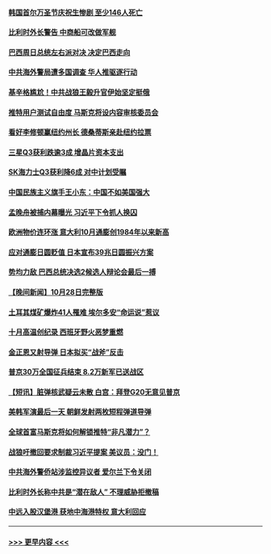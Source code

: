 #### [韩国首尔万圣节庆祝生惨剧 至少146人死亡](../pages/prog202/a103563081.md?t=10300650) 
#### [比利时外长警告 中商船可改做军舰](../pages/prog202/a103563022.md?t=10300650) 
#### [巴西周日总统左右派对决 决定巴西走向](../pages/prog202/a103562978.md?t=10300650) 
#### [中共海外警局遭多国调查 华人推驱逐行动](../pages/prog202/a103562976.md?t=10300650) 
#### [基辛格尴尬！中共战狼王毅升官伊始坚定挺俄](../pages/prog202/a103562896.md?t=10300650) 
#### [推特用户测试自由度 马斯克将设内容审核委员会](../pages/prog202/a103562901.md?t=10300650) 
#### [看好李修顿赢纽约州长 德桑蒂斯亲赴纽约拉票](../pages/prog202/a103562906.md?t=10300650) 
#### [三星Q3获利跌逾3成 增晶片资本支出](../pages/prog202/a103562838.md?t=10300650) 
#### [SK海力士Q3获利降6成 对中计划受瞩](../pages/prog202/a103562829.md?t=10300650) 
#### [中国民族主义旗手王小东：中国不如美国强大](../pages/prog202/a103562811.md?t=10300650) 
#### [孟晚舟被捕内幕曝光 习近平下令抓人换囚](../pages/prog202/a103562758.md?t=10300650) 
#### [欧洲物价连环涨 意大利10月通膨创1984年以来新高](../pages/prog202/a103562788.md?t=10300650) 
#### [应对通膨日圆贬值 日本宣布39兆日圆振兴方案](../pages/prog202/a103562739.md?t=10300650) 
#### [势均力敌 巴西总统决选2候选人辩论会最后一搏](../pages/prog202/a103562725.md?t=10300650) 
#### [【晚间新闻】10月28日完整版](../pages/prog202/a103562600.md?t=10300650) 
#### [土耳其煤矿爆炸41人罹难 埃尔多安“命运说”惹议](../pages/prog202/a103562687.md?t=10300650) 
#### [十月高温创纪录 西班牙野火恶梦重燃](../pages/prog202/a103562500.md?t=10300650) 
#### [金正恩又射导弹 日本拟买“战斧”反击](../pages/prog202/a103562506.md?t=10300650) 
#### [普京30万全国征兵结束 8.2万新军已送战区](../pages/prog202/a103562504.md?t=10300650) 
#### [【短讯】脏弹核武疑云未散 白宫：拜登G20无意见普京](../pages/prog202/a103562415.md?t=10300650) 
#### [美韩军演最后一天 朝鲜发射两枚短程弹道导弹](../pages/prog202/a103562419.md?t=10300650) 
#### [全球首富马斯克将如何解锁推特“非凡潜力”？](../pages/prog202/a103562216.md?t=10300650) 
#### [战狼吁撤回要求制裁习近平提案 美议员：没门！](../pages/prog202/a103562204.md?t=10300650) 
#### [中共海外警侨站涉监控异议者 爱尔兰下令关闭](../pages/prog202/a103562190.md?t=10300650) 
#### [比利时外长称中共是“潜在敌人” 不理威胁拒撤稿](../pages/prog202/a103562189.md?t=10300650) 
#### [中远入股汉堡港 获地中海港特权 意大利回应](../pages/prog202/a103562176.md?t=10300650) 

----
#### [ >>> 更早内容 <<< ](../indexes/prog202-earlier.md)
